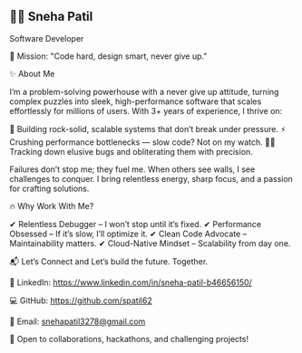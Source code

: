 ## 👩‍💻 Sneha Patil 


Software Developer 

🚀 Mission: "Code hard, design smart, never give up."



✨ About Me

I’m a problem-solving powerhouse with a never give up attitude, turning complex puzzles into sleek, high-performance software that scales effortlessly for millions of users. With 3+ years of experience, I thrive on:

🚀 Building rock-solid, scalable systems that don’t break under pressure.
⚡ Crushing performance bottlenecks — slow code? Not on my watch.
🕵️‍♂️ Tracking down elusive bugs and obliterating them with precision.

Failures don’t stop me; they fuel me. When others see walls, I see challenges to conquer. I bring relentless energy, sharp focus, and a passion for crafting solutions.




🔥 Why Work With Me?

✔ Relentless Debugger – I won’t stop until it’s fixed.
✔ Performance Obsessed – If it’s slow, I’ll optimize it.
✔ Clean Code Advocate – Maintainability matters.
✔ Cloud-Native Mindset – Scalability from day one.



📬 Let’s Connect and Let’s build the future. Together.

💬 LinkedIn: https://www.linkedin.com/in/sneha-patil-b46656150/

💻 GitHub: https://github.com/spatil62

📧 Email: snehapatil3278@gmail.com

🚀 Open to collaborations, hackathons, and challenging projects!

<!--
**spatil62/spatil62** is a ✨ _special_ ✨ repository because its `README.md` (this file) appears on your GitHub profile.

Here are some ideas to get you started:

- 🔭 I’m currently working on ...
- 🌱 I’m currently learning ...
- 👯 I’m looking to collaborate on ...
- 🤔 I’m looking for help with ...
- 💬 Ask me about ...
- 📫 How to reach me: ...
- 😄 Pronouns: ...
- ⚡ Fun fact: ...
-->
